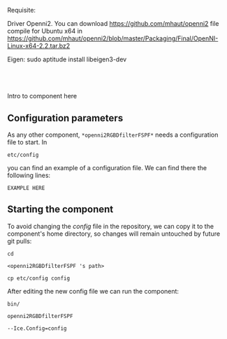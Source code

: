 
Requisite:

Driver Openni2. You can download https://github.com/mhaut/openni2
file compile for Ubuntu x64 in https://github.com/mhaut/openni2/blob/master/Packaging/Final/OpenNI-Linux-x64-2.2.tar.bz2

Eigen:
sudo aptitude install libeigen3-dev









```
```
#
``` openni2RGBDfilterFSPF
```
Intro to component here


## Configuration parameters
As any other component,
``` *openni2RGBDfilterFSPF* ```
needs a configuration file to start. In

    etc/config

you can find an example of a configuration file. We can find there the following lines:

    EXAMPLE HERE

    
## Starting the component
To avoid changing the *config* file in the repository, we can copy it to the component's home directory, so changes will remain untouched by future git pulls:

    cd

``` <openni2RGBDfilterFSPF 's path> ```

    cp etc/config config
    
After editing the new config file we can run the component:

    bin/

```openni2RGBDfilterFSPF ```

    --Ice.Config=config
